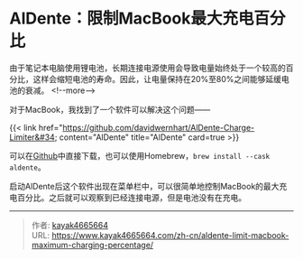 # AlDente：限制MacBook最大充电百分比

由于笔记本电脑使用锂电池，长期连接电源使用会导致电量始终处于一个较高的百分比，这样会缩短电池的寿命。因此，让电量保持在20%至80%之间能够延缓电池的衰减。
&lt;!--more--&gt;

对于MacBook，我找到了一个软件可以解决这个问题——

{{&lt; link href=&#34;https://github.com/davidwernhart/AlDente-Charge-Limiter&#34; content=&#34;AlDente&#34; title=&#34;AlDente&#34; card=true &gt;}}

可以在[Github](https://github.com/davidwernhart/AlDente/releases)中直接下载，也可以使用Homebrew，`brew install --cask aldente`。

启动AlDente后这个软件出现在菜单栏中，可以很简单地控制MacBook的最大充电百分比。之后就可以观察到已经连接电源，但是电池没有在充电。

---

> 作者: [kayak4665664](https://github.com/kayak4665664)  
> URL: https://www.kayak4665664.com/zh-cn/aldente-limit-macbook-maximum-charging-percentage/  

